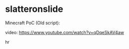 # slatteronslide

Minecraft PoC (Old script):

video:
https://www.youtube.com/watch?v=qDqeSkAV4aw

hr

